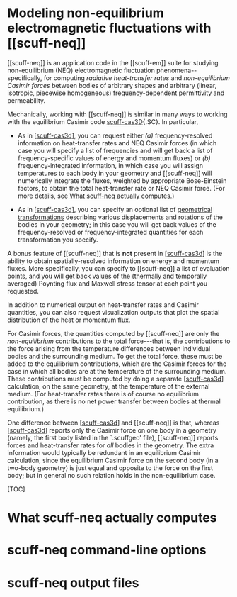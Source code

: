 # Modeling non-equilibrium electromagnetic fluctuations with [[scuff-neq]]

[[scuff-neq]] is an application code in the [[scuff-em]] suite for 
studying non-equilibrium (NEQ) electromagnetic fluctuation 
phenomena--specifically, for computing *radiative heat-transfer rates* 
and *non-equilibrium Casimir forces* between bodies of arbitrary shapes 
and arbitrary (linear, isotropic, piecewise homogeneous)
frequency-dependent permittivity and permeability.

Mechanically, working with [[scuff-neq]] is similar in many ways to 
working with the equilibrium Casimir code [scuff-cas3D][scuff-cas3D]{.SC}. 
In particular,

+ As in [[scuff-cas3d]], you can request either *(a)* frequency-resolved 
information on heat-transfer rates and NEQ Casimir forces (in which case 
you will specify a list of frequencies and will get back a list of 
frequency-specific values of energy and momentum fluxes) or 
*(b)* frequency-integrated information, in which case you will assign 
temperatures to each body in your geometry and [[scuff-neq]] will 
numerically integrate the fluxes, weighted by appropriate Bose-Einstein 
factors, to obtain the total heat-transfer rate or NEQ Casimir force. 
(For more details, see 
[What <span class="SC">scuff-neq</span> actually computes](#WhatItComputes).)

+ As in [[scuff-cas3d]], you can specify an optional list of 
[geometrical transformations](../../reference/Transformations.md) 
describing various displacements and rotations of the bodies 
in your geometry; in this case you will get back values of the 
frequency-resolved or frequency-integrated quantities for each 
transformation you specify.

A bonus feature of [[scuff-neq]] that is **not** present in 
[[scuff-cas3d]] is the ability to obtain spatially-resolved 
information on energy and momentum fluxes. More specifically, 
you can specify to [[scuff-neq]] a list of evaluation points, 
and you will get back values of the (thermally and 
temporally averaged) Poynting flux and Maxwell stress tensor 
at each point you requested.

In addition to numerical output on heat-transfer rates and
Casimir quantities, you can also request visualization outputs
that plot the spatial distribution of the heat or momentum flux.

For Casimir forces, the quantities computed by [[scuff-neq]] are 
only the *non-equilibrium* contributions to the total force---that 
is, the contributions to the force arising from the temperature 
differences between individual bodies and the surrounding medium.
To get the total force, these must be added to the equilibrium 
contributions, which are the Casimir forces for the case in which 
all bodies are at the temperature of the surrounding medium. 
These contributions must be computed by doing a separate 
[[scuff-cas3d]] calculation, on the same geometry, at the 
temperature of the external medium. 
(For heat-transfer rates there is of course no equilibrium 
contribution, as there is no net power transfer between 
bodies at thermal equilibrium.)

One difference between [[scuff-cas3d]] and [[scuff-neq]] is that,
whereas [[scuff-cas3d]] reports only the Casimir force on one body in 
a geometry (namely, the first body listed in the `.scuffgeo' file), 
[[scuff-neq]] reports forces and heat-transfer rates for *all* bodies
in the geometry. The extra information would typically be redundant 
in an equilibrium Casimir calculation, since the equilibrium Casimir 
force on the second body (in a two-body geometry) is just equal and 
opposite to the force on the first body; but in general no such 
relation holds in the non-equilibrium case.

[TOC]

# What <span class="SC">scuff-neq</span> actually computes

# <span class="SC">scuff-neq</span> command-line options

# <span class="SC">scuff-neq</span> output files

[scuff-cas3D]: ../scuff-cas3D/scuff-cas3D.md
